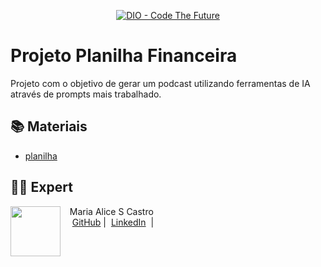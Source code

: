 
<p align="center">
<a href="https://dio.me/">
    <img 
        src="https://img.shields.io/badge/DIO-Code_The_Future-28DA77?logo=youtube" 
        alt="DIO - Code The Future">
</a>

</p>


# Projeto Planilha Financeira

Projeto com o objetivo de gerar um podcast utilizando ferramentas de IA através de prompts mais trabalhado.



## 📚 Materiais

- <a href="./planilhaDIO_ma.xlsx">planilha</a>

## 👨‍💻 Expert

<p>
    <img 
      align=left 
      margin=10 
      width=80 
      src="https://avatars.githubusercontent.com/u/61152352?v=4"
    />
    <p>&nbsp&nbsp&nbspMaria Alice S Castro<br>
    &nbsp&nbsp&nbsp
    <a href="https://github.com/malice-hub/">GitHub</a>&nbsp;|&nbsp;
    <a href="https://www.linkedin.com/in/maria-alice-s-castro-b9aa4067/">LinkedIn</a>
&nbsp;|&nbsp;</p>
</p>
<br/><br/>
<p>
